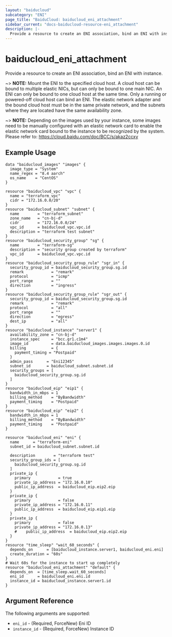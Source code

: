 ```yaml
---
layout: "baiducloud"
subcategory: "ENI"
page_title: "BaiduCloud: baiducloud_eni_attachment"
sidebar_current: "docs-baiducloud-resource-eni_attachment"
description: |-
  Provide a resource to create an ENI association, bind an ENI with instance.
---
```


# baiducloud_eni_attachment

Provide a resource to create an ENI association, bind an ENI with instance.

~> **NOTE:**
Mount the ENI to the specified cloud host.
A cloud host can be bound to multiple elastic NICs, but can only be bound to one main NIC.
An ENI can only be bound to one cloud host at the same time.
Only a running or powered-off cloud host can bind an ENI.
The elastic network adapter and the bound cloud host must be in the same private network, and the subnets where they are located have the same availability zone.

~> **NOTE:** Depending on the images used by your instance, some images need to be manually configured with an elastic network card to enable the elastic network card bound to the instance to be recognized by the system.
Please refer to: https://cloud.baidu.com/doc/BCC/s/akaz2ccxy

## Example Usage

```hcl
data "baiducloud_images" "images" {
  image_type = "System"
  name_regex = "8.4 aarch"
  os_name    = "CentOS"
}

resource "baiducloud_vpc" "vpc" {
  name = "terraform_vpc"
  cidr = "172.16.0.0/20"
}
resource "baiducloud_subnet" "subnet" {
  name        = "terraform_subnet"
  zone_name   = "cn-bj-d"
  cidr        = "172.16.0.0/24"
  vpc_id      = baiducloud_vpc.vpc.id
  description = "terraform test subnet"
}
resource "baiducloud_security_group" "sg" {
  name        = "terraform-sg"
  description = "security group created by terraform"
  vpc_id      = baiducloud_vpc.vpc.id
}
resource "baiducloud_security_group_rule" "sgr_in" {
  security_group_id = baiducloud_security_group.sg.id
  remark            = "remark"
  protocol          = "icmp"
  port_range        = ""
  direction         = "ingress"
}
resource "baiducloud_security_group_rule" "sgr_out" {
  security_group_id = baiducloud_security_group.sg.id
  remark            = "remark"
  protocol          = "all"
  port_range        = ""
  direction         = "egress"
  dest_ip           = "all"
}
resource "baiducloud_instance" "server1" {
  availability_zone = "cn-bj-d"
  instance_spec     = "bcc.gr1.c1m4"
  image_id          = data.baiducloud_images.images.images.0.id
  billing           = {
    payment_timing = "Postpaid"
  }
  admin_pass      = "Eni12345"
  subnet_id       = baiducloud_subnet.subnet.id
  security_groups = [
    baiducloud_security_group.sg.id
  ]
}
resource "baiducloud_eip" "eip1" {
  bandwidth_in_mbps = 1
  billing_method    = "ByBandwidth"
  payment_timing    = "Postpaid"
}
resource "baiducloud_eip" "eip2" {
  bandwidth_in_mbps = 1
  billing_method    = "ByBandwidth"
  payment_timing    = "Postpaid"
}

resource "baiducloud_eni" "eni" {
  name      = "terraform-eni"
  subnet_id = baiducloud_subnet.subnet.id

  description        = "terraform test"
  security_group_ids = [
    baiducloud_security_group.sg.id
  ]
  private_ip {
    primary            = true
    private_ip_address = "172.16.0.10"
    public_ip_address  = baiducloud_eip.eip2.eip
  }
  private_ip {
    primary            = false
    private_ip_address = "172.16.0.11"
    public_ip_address  = baiducloud_eip.eip1.eip
  }
  private_ip {
    primary            = false
    private_ip_address = "172.16.0.13"
    #    public_ip_address  = baiducloud_eip.eip2.eip
  }
}
resource "time_sleep" "wait_60_seconds" {
  depends_on      = [baiducloud_instance.server1, baiducloud_eni.eni]
  create_duration = "60s"
}
# Wait 60s for the instance to start up completely
resource "baiducloud_eni_attachment" "default" {
  depends_on  = [time_sleep.wait_60_seconds]
  eni_id      = baiducloud_eni.eni.id
  instance_id = baiducloud_instance.server1.id
}
```

## Argument Reference

The following arguments are supported:

* `eni_id` - (Required, ForceNew) Eni ID
* `instance_id` - (Required, ForceNew) Instance ID


